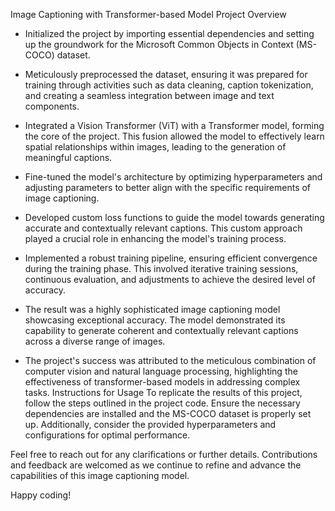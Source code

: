 Image Captioning with Transformer-based Model
Project Overview
- Initialized the project by importing essential dependencies and setting up the groundwork for the Microsoft Common Objects in Context (MS-COCO) dataset.

- Meticulously preprocessed the dataset, ensuring it was prepared for training through activities such as data cleaning, caption tokenization, and creating a seamless integration between image and text components.

- Integrated a Vision Transformer (ViT) with a Transformer model, forming the core of the project. This fusion allowed the model to effectively learn spatial relationships within images, leading to the generation of meaningful captions.

- Fine-tuned the model's architecture by optimizing hyperparameters and adjusting parameters to better align with the specific requirements of image captioning.

- Developed custom loss functions to guide the model towards generating accurate and contextually relevant captions. This custom approach played a crucial role in enhancing the model's training process.

- Implemented a robust training pipeline, ensuring efficient convergence during the training phase. This involved iterative training sessions, continuous evaluation, and adjustments to achieve the desired level of accuracy.

- The result was a highly sophisticated image captioning model showcasing exceptional accuracy. The model demonstrated its capability to generate coherent and contextually relevant captions across a diverse range of images.

- The project's success was attributed to the meticulous combination of computer vision and natural language processing, highlighting the effectiveness of transformer-based models in addressing complex tasks.
Instructions for Usage
To replicate the results of this project, follow the steps outlined in the project code. Ensure the necessary dependencies are installed and the MS-COCO dataset is properly set up. Additionally, consider the provided hyperparameters and configurations for optimal performance.

Feel free to reach out for any clarifications or further details. Contributions and feedback are welcomed as we continue to refine and advance the capabilities of this image captioning model.

Happy coding!
